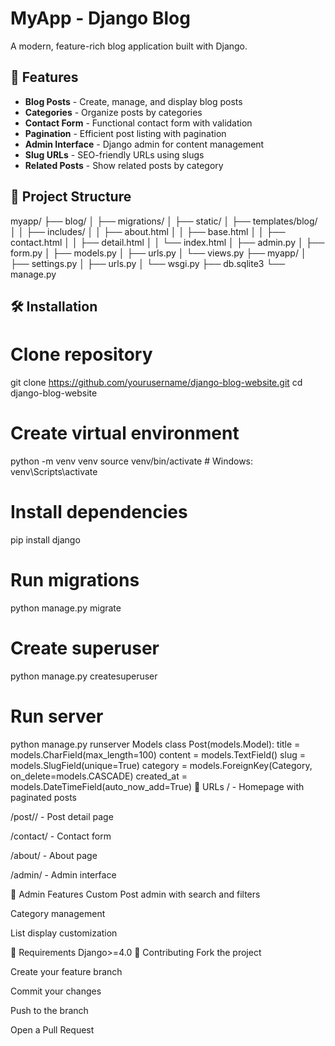 # MyApp - Django Blog

A modern, feature-rich blog application built with Django.

## 🚀 Features

- **Blog Posts** - Create, manage, and display blog posts
- **Categories** - Organize posts by categories  
- **Contact Form** - Functional contact form with validation
- **Pagination** - Efficient post listing with pagination
- **Admin Interface** - Django admin for content management
- **Slug URLs** - SEO-friendly URLs using slugs
- **Related Posts** - Show related posts by category

## 📁 Project Structure
myapp/
├── blog/
│ ├── migrations/
│ ├── static/
│ ├── templates/blog/
│ │ ├── includes/
│ │ ├── about.html
│ │ ├── base.html
│ │ ├── contact.html
│ │ ├── detail.html
│ │ └── index.html
│ ├── admin.py
│ ├── form.py
│ ├── models.py
│ ├── urls.py
│ └── views.py
├── myapp/
│ ├── settings.py
│ ├── urls.py
│ └── wsgi.py
├── db.sqlite3
└── manage.py

## 🛠️ Installation

# Clone repository
git clone https://github.com/yourusername/django-blog-website.git
cd django-blog-website

# Create virtual environment
python -m venv venv
source venv/bin/activate  # Windows: venv\Scripts\activate

# Install dependencies
pip install django

# Run migrations
python manage.py migrate

# Create superuser
python manage.py createsuperuser

# Run server
python manage.py runserver
Models
class Post(models.Model):
    title = models.CharField(max_length=100)
    content = models.TextField()
    slug = models.SlugField(unique=True)
    category = models.ForeignKey(Category, on_delete=models.CASCADE)
    created_at = models.DateTimeField(auto_now_add=True)
🎯 URLs
/ - Homepage with paginated posts

/post/<slug>/ - Post detail page

/contact/ - Contact form

/about/ - About page

/admin/ - Admin interface

🔧 Admin Features
Custom Post admin with search and filters

Category management

List display customization

📝 Requirements
Django>=4.0
🤝 Contributing
Fork the project

Create your feature branch

Commit your changes

Push to the branch

Open a Pull Request
